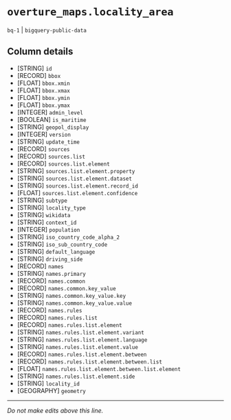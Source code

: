 # `overture_maps.locality_area`
`bq-1` | `bigquery-public-data`

## Column details
* [STRING]    `id`
* [RECORD]    `bbox`
* [FLOAT]     `bbox.xmin`
* [FLOAT]     `bbox.xmax`
* [FLOAT]     `bbox.ymin`
* [FLOAT]     `bbox.ymax`
* [INTEGER]   `admin_level`
* [BOOLEAN]   `is_maritime`
* [STRING]    `geopol_display`
* [INTEGER]   `version`
* [STRING]    `update_time`
* [RECORD]    `sources`
* [RECORD]    `sources.list`
* [RECORD]    `sources.list.element`
* [STRING]    `sources.list.element.property`
* [STRING]    `sources.list.element.dataset`
* [STRING]    `sources.list.element.record_id`
* [FLOAT]     `sources.list.element.confidence`
* [STRING]    `subtype`
* [STRING]    `locality_type`
* [STRING]    `wikidata`
* [STRING]    `context_id`
* [INTEGER]   `population`
* [STRING]    `iso_country_code_alpha_2`
* [STRING]    `iso_sub_country_code`
* [STRING]    `default_language`
* [STRING]    `driving_side`
* [RECORD]    `names`
* [STRING]    `names.primary`
* [RECORD]    `names.common`
* [RECORD]    `names.common.key_value`
* [STRING]    `names.common.key_value.key`
* [STRING]    `names.common.key_value.value`
* [RECORD]    `names.rules`
* [RECORD]    `names.rules.list`
* [RECORD]    `names.rules.list.element`
* [STRING]    `names.rules.list.element.variant`
* [STRING]    `names.rules.list.element.language`
* [STRING]    `names.rules.list.element.value`
* [RECORD]    `names.rules.list.element.between`
* [RECORD]    `names.rules.list.element.between.list`
* [FLOAT]     `names.rules.list.element.between.list.element`
* [STRING]    `names.rules.list.element.side`
* [STRING]    `locality_id`
* [GEOGRAPHY] `geometry`

-------------------------------------------------------------------------------
*Do not make edits above this line.*
